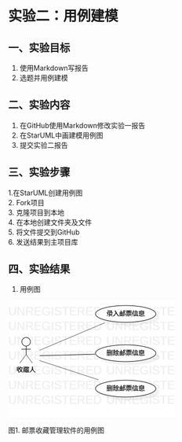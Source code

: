 # 实验二：用例建模

## 一、实验目标

1. 使用Markdown写报告  
2. 选题并用例建模

## 二、实验内容

1. 在GitHub使用Markdown修改实验一报告  
2. 在StarUML中画建模用例图  
3. 提交实验二报告  

## 三、实验步骤

1.在StarUML创建用例图  
2. Fork项目  
3. 克隆项目到本地  
4. 在本地创建文件夹及文件  
5. 将文件提交到GitHub  
6. 发送结果到主项目库

## 四、实验结果
1. 用例图  

![用例图](./Lab2_UseCaseDiagram.jpg)  

图1. 邮票收藏管理软件的用例图
